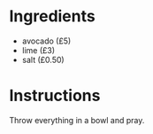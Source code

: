 # Ingredients
- avocado (£5)
- lime (£3)
- salt (£0.50)
# Instructions
Throw everything in a bowl and pray.
